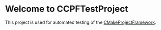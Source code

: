 # Welcome to CCPFTestProject #

This project is used for automated testing of the [CMakeProjectFramework](https://github.com/Knitschi/CMakeProjectFramework).

